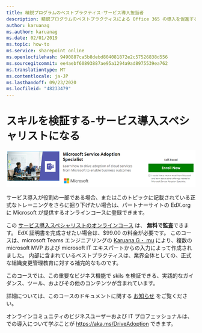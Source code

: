 ```yaml
---
title: 精鋭プログラムのベストプラクティス-サービス導入担当者
description: 精鋭プログラムのベストプラクティスによる Office 365 の導入を促進する
author: karuanag
ms.author: karuanag
ms.date: 02/01/2019
ms.topic: how-to
ms.service: sharepoint online
ms.openlocfilehash: 9490887ca5b8debd804081872e2c57526838d556
ms.sourcegitcommit: ee4aebf60893887ae95a1294a9ad8975539ea762
ms.translationtype: MT
ms.contentlocale: ja-JP
ms.lasthandoff: 09/23/2020
ms.locfileid: "48233479"
---
```

# <a name="validate-your-skills---become-a-service-adoption-specialist"></a>スキルを検証する-サービス導入スペシャリストになる

![サービス導入スペシャリストのコース](media/champs_sascourse.png)

サービス導入が役割の一部である場合、またはこのトピックに記載されている正式なトレーニングをさらに掘り下げたい場合は、パートナーサイトの EdX.org に Microsoft が提供するオンラインコースに登録できます。 

この [サービス導入スペシャリストのオンラインコース](https://aka.ms/AdoptionCert) は、 **無料で監査**できます。  EdX 証明書を完成させたい場合は、$99.00 の料金が必要です。  このコースは、microsoft Teams エンジニアリングの [Karuana G・ mu](https://linkedin.com/in/karuanagatimu) により、複数の microsoft MVP および microsoft IT エキスパートからの入力によって作成されました。  内部に含まれているベストプラクティスは、業界全体としての、正式な組織変更管理教育に対する補完的なものです。  

このコースでは、この重要なビジネス機能で skils を検証できる、実践的なガイダンス、ツール、およびその他のコンテンツが含まれています。  

詳細については、このコースのドキュメントに関する [お知らせ](https://aka.ms/AdoptionCertAnnouncement) をご覧ください。 

オンラインコミュニティのビジネスユーザーおよび IT プロフェッショナルは、での導入について学ぶことが https://aka.ms/DriveAdoption できます。 
